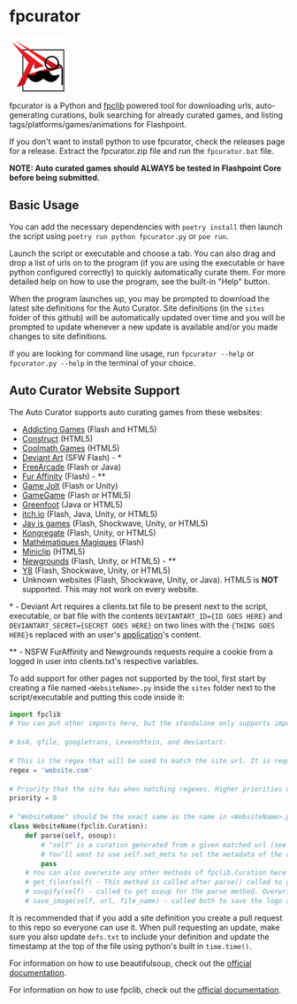 # fpcurator
<img src="icon.svg" height="100">

fpcurator is a Python and [fpclib](https://github.com/FlashpointProject/fpclib) powered tool for downloading urls, auto-generating curations, bulk searching for already curated games, and listing tags/platforms/games/animations for Flashpoint.

If you don't want to install python to use fpcurator, check the releases page for a release. Extract the fpcurator.zip file and run the `fpcurator.bat` file.

**NOTE: Auto curated games should ALWAYS be tested in Flashpoint Core before being submitted.**

## Basic Usage

You can add the necessary dependencies with `poetry install` then launch the script using `poetry run python fpcurator.py` or `poe run`.

Launch the script or executable and choose a tab. You can also drag and drop a list of urls on to the program (if you are using the executable or have python configured correctly) to quickly automatically curate them. For more detailed help on how to use the program, see the built-in "Help" button.

When the program launches up, you may be prompted to download the latest site definitions for the Auto Curator. Site definitions (in the `sites` folder of this github) will be automatically updated over time and you will be prompted to update whenever a new update is available and/or you made changes to site definitions.

If you are looking for command line usage, run `fpcurator --help` or `fpcurator.py --help` in the terminal of your choice.

## Auto Curator Website Support

The Auto Curator supports auto curating games from these websites:

- [Addicting Games](https://www.addictinggames.com/) (Flash and HTML5)
- [Construct](https://www.construct.net/) (HTML5)
- [Coolmath Games](https://www.coolmathgames.com/) (HTML5)
- [Deviant Art](https://www.deviantart.com/) (SFW Flash) - \*
- [FreeArcade](http://www.freearcade.com/) (Flash or Java)
- [Fur Affinity](https://www.furaffinity.net/) (Flash) - \*\*
- [Game Jolt](https://gamejolt.com/) (Flash or Unity)
- [GameGame](https://game-game.com/) (Flash or HTML5)
- [Greenfoot](https://www.greenfoot.org/collections/) (Java or HTML5)
- [itch.io](https://itch.io/) (Flash, Java, Unity, or HTML5)
- [Jay is games](https://jayisgames.com/) (Flash, Shockwave, Unity, or HTML5)
- [Kongregate](https://www.kongregate.com/) (Flash, Unity, or HTML5)
- [Mathématiques Magiques](http://therese.eveilleau.pagesperso-orange.fr) (Flash)
- [Miniclip](https://www.miniclip.com/) (HTML5)
- [Newgrounds](https://www.newgrounds.com/) (Flash, Unity, or HTML5) - \*\*
- [Y8](https://www.y8.com/) (Flash, Shockwave, Unity, or HTML5)
- Unknown websites (Flash, Shockwave, Unity, or Java). HTML5 is **NOT** supported. This may not work on every website.

\* - Deviant Art requires a clients.txt file to be present next to the script, executable, or bat file with the contents `DEVIANTART_ID={ID GOES HERE}` and `DEVIANTART_SECRET={SECRET GOES HERE}` on two lines with the `{THING GOES HERE}`s replaced with an user's [application](https://www.deviantart.com/developers/)'s content.

\*\* - NSFW FurAffinity and Newgrounds requests require a cookie from a logged in user into clients.txt's respective variables.

To add support for other pages not supported by the tool, first start by creating a file named `<WebsiteName>.py` inside the `sites` folder next to the script/executable and putting this code inside it:

```python
import fpclib
# You can put other imports here, but the standalone only supports importing the following other libraries (Other imports besides the standard library require python to be installed on the host machine and the script to be run directly):

# bs4, qfile, googletrans, Levenshtein, and deviantart.

# This is the regex that will be used to match the site url. It is required!
regex = 'website.com'

# Priority that the site has when matching regexes. Higher priorities will be checked first. If left out, it is assumed to be 0.
priority = 0

# "WebsiteName" should be the exact same as the name in <WebsiteName>.py, otherwise fpcurator will complain.
class WebsiteName(fpclib.Curation):
    def parse(self, osoup):
        # "self" is a curation generated from a given matched url (see fpclib.Curation in the fpclib documentation), while osoup is a beautifulsoup object generated from the html downloaded from the given matched url.
        # You'll want to use self.set_meta to set the metadata of the curation based upon the osoup object.
        pass
	# You can also overwrite any other methods of fpclib.Curation here to add custom functionality, including but not limited to:
    # get_files(self) - This method is called after parse() called to get the files specified by the launch commands of the curation and additional apps (by default). Overwrite it if you want to download other files into the curation (like for html files).
    # soupify(self) - called to get osoup for the parse method. Overwrite it if you need to provide specific information (like login info or a captcha token) to a webpage in order to access the page properly.
    # save_image(self, url, file_name) - called both to save the logo and screenshot of the curation based on self.logo and self.ss (only if they are set). This by default does NO error checking, so if you want error checking you'll have to overwrite this function.
```

It is recommended that if you add a site definition you create a pull request to this repo so everyone can use it. When pull requesting an update, make sure you also update `defs.txt` to include your definition and update the timestamp at the top of the file using python's built in `time.time()`.

For information on how to use beautifulsoup, check out the [official documentation](https://www.crummy.com/software/BeautifulSoup/bs4/doc/).

For information on how to use fpclib, check out the [official documentation](https://www.mathgeniuszach.com/bin/fpclib/).
